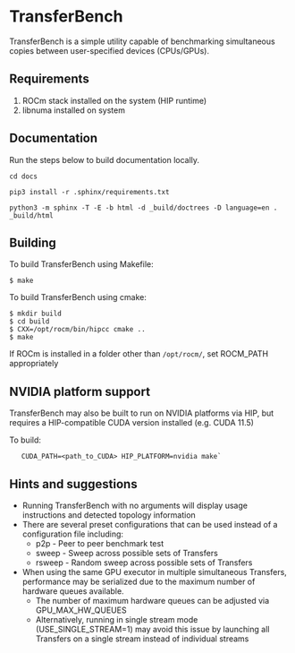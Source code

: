 # TransferBench

TransferBench is a simple utility capable of benchmarking simultaneous copies between user-specified devices (CPUs/GPUs).

## Requirements

1. ROCm stack installed on the system (HIP runtime)
2. libnuma installed on system

## Documentation

Run the steps below to build documentation locally.

```
cd docs

pip3 install -r .sphinx/requirements.txt

python3 -m sphinx -T -E -b html -d _build/doctrees -D language=en . _build/html
```

## Building
  To build TransferBench using Makefile:
 ```shell
 $ make
 ```

  To build TransferBench using cmake:
 ```shell 
$ mkdir build
$ cd build
$ CXX=/opt/rocm/bin/hipcc cmake ..
$ make
 ```

  If ROCm is installed in a folder other than `/opt/rocm/`, set ROCM_PATH appropriately

## NVIDIA platform support

TransferBench may also be built to run on NVIDIA platforms via HIP, but requires a HIP-compatible CUDA version installed (e.g. CUDA 11.5)

To build:
```
   CUDA_PATH=<path_to_CUDA> HIP_PLATFORM=nvidia make`
```

## Hints and suggestions
- Running TransferBench with no arguments will display usage instructions and detected topology information
- There are several preset configurations that can be used instead of a configuration file
  including:
  - p2p    - Peer to peer benchmark test
  - sweep  - Sweep across possible sets of Transfers
  - rsweep - Random sweep across possible sets of Transfers
- When using the same GPU executor in multiple simultaneous Transfers, performance may be
  serialized due to the maximum number of hardware queues available.
  - The number of maximum hardware queues can be adjusted via GPU_MAX_HW_QUEUES
  - Alternatively, running in single stream mode (USE_SINGLE_STREAM=1) may avoid this issue
    by launching all Transfers on a single stream instead of individual streams
